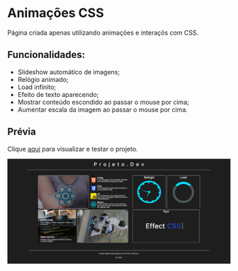 <h1>Animações CSS</h1>

<p>Página criada apenas utilizando animações e interaçõs com CSS.</p>

<h2>Funcionalidades:</h2>
<ul>
  <li>Slideshow automático de imagens;</li>
  <li>Relógio animado;</li>
  <li>Load infinito;</li>
  <li>Efeito de texto aparecendo;</li>
  <li>Mostrar conteúdo escondido ao passar o mouse por cima;</li>
  <li>Aumentar escala da imagem ao passar o mouse por cima.</li>
</ul>

<h2>Prévia</h2>

<p>Clique <a href="https://thainno.github.io/Animations-CSS/">aqui</a> para visualizar e testar o projeto.</p

<img src="https://github.com/Thainno/Animations-CSS/blob/main/imagens/Anima%C3%A7%C3%B5s%20CSS.png"></img>
